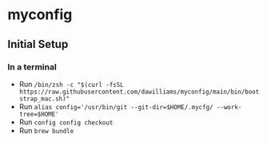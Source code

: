 # myconfig

## Initial Setup

### In a terminal
- Run `/bin/zsh -c "$(curl -fsSL https://raw.githubusercontent.com/dawilliams/myconfig/main/bin/bootstrap_mac.sh)"`
- Run `alias config='/usr/bin/git --git-dir=$HOME/.mycfg/ --work-tree=$HOME'`
- Run `config config checkout`
- Run `brew bundle`
